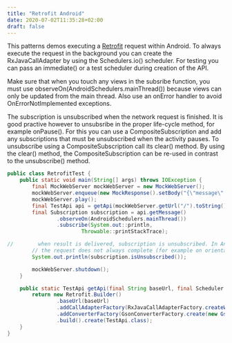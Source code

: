 ```yaml
---
title: "Retrofit Android"
date: 2020-07-02T11:35:28+02:00
draft: false
---
```

This patterns demos executing a [Retrofit](http://square.github.io/retrofit/) request within Android. To always execute the request in the background you can create the RxJavaCallAdapter by using the Schedulers.io() scheduler. For testing you can pass an immediate() or a test scheduler during creation of the API.

Make sure that when you touch any views in the subsribe function, you must use observeOn(AndroidSchedulers.mainThread()) because views can only be updated from the main thread. Also use an onError handler to avoid OnErrorNotImplemented exceptions.

The subscription is unsubscribed when the network request is finished. It is good practive however to unsubsribe in the proper life-cycle method, for example onPause(). For this you can use a CompositeSubscription and add any subscriptions that must be unsubscribed when the activity pauses. To unsubscribe using a CompositeSubscription call its clear() method. By using the clear() method, the CompositeSubscription can be re-used in contrast to the unsubscribe() method. 
```java
public class RetrofitTest {
    public static void main(String[] args) throws IOException {
        final MockWebServer mockWebServer = new MockWebServer();
        mockWebServer.enqueue(new MockResponse().setBody("{\"message\": \"Hallo\"}").setResponseCode(200));
        mockWebServer.play();
        final TestApi api = getApi(mockWebServer.getUrl("/").toString(), Schedulers.io());
        final Subscription subscription = api.getMessage()
                .observeOn(AndroidSchedulers.mainThread())
                .subscribe(System.out::println,
                        Throwable::printStackTrace);

//        when result is delivered, subscription is unsubscribed. In Android, best to unsubscribe in lifecycle methods since
        // the request does not always complete (for example on orientation change, back button etc.)
        System.out.println(subscription.isUnsubscribed());

        mockWebServer.shutdown();
    }

    public static TestApi getApi(final String baseUrl, final Scheduler scheduler) {
        return new Retrofit.Builder()
                .baseUrl(baseUrl)
                .addCallAdapterFactory(RxJavaCallAdapterFactory.createWithScheduler(scheduler))
                .addConverterFactory(GsonConverterFactory.create(new GsonBuilder().create()))
                .build().create(TestApi.class);
    }
}
```
